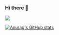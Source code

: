 ### Hi there 👋

<img src="![github-contribution-grid-snake](https://user-images.githubusercontent.com/113600705/197190890-a08bde42-3cbd-4838-84e8-d9350736a439.gif)
" />


[![Anurag's GitHub stats](https://github-readme-stats.vercel.app/api?username=hanzelkaraagac)](https://github.com/anuraghazra/github-readme-stats)


